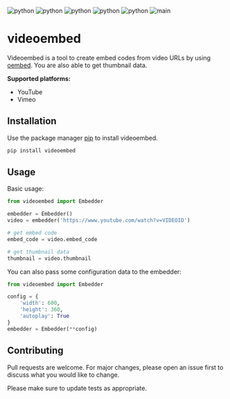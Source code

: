 ![python](https://img.shields.io/badge/Python-3.8-blue)
![python](https://img.shields.io/badge/Python-3.9-blue)
![python](https://img.shields.io/badge/Python-3.10-blue)
![python](https://img.shields.io/badge/Python-3.11-blue)
![python](https://img.shields.io/badge/Python-3.12-blue)
![main](https://github.com/phewera/videoembed/actions/workflows/main.yml/badge.svg)

# videoembed

Videoembed is a tool to create embed codes from video URLs by using [oembed](https://oembed.com). You are also able to get thumbnail data.

**Supported platforms:**
* YouTube
* Vimeo


## Installation

Use the package manager [pip](https://pypi.org/project/pip/) to install videoembed.

```bash
pip install videoembed
```

## Usage

Basic usage:

```python
from videoembed import Embedder

embedder = Embedder()
video = embedder('https://www.youtube.com/watch?v=VIDEOID')

# get embed code
embed_code = video.embed_code

# get thumbnail data
thumbnail = video.thumbnail
```

You can also pass some configuration data to the embedder:

```python
from videoembed import Embedder

config = {
    'width': 600,
    'height': 360,
    'autoplay': True
}
embedder = Embedder(**config)
```

## Contributing

Pull requests are welcome. For major changes, please open an issue first to discuss what you would like to change.

Please make sure to update tests as appropriate.

